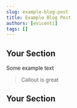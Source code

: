 ```yaml
---
slug: example-blog-post
title: Example Blog Post
authors: [evicenti]
tags: []
---
```


## Your Section

Some example text

> Callout is great

## Your Section
